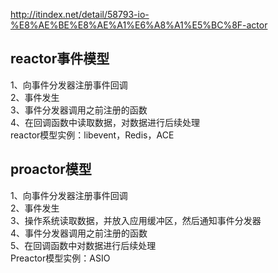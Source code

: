 http://itindex.net/detail/58793-io-%E8%AE%BE%E8%AE%A1%E6%A8%A1%E5%BC%8F-actor  

## reactor事件模型
1、向事件分发器注册事件回调  
2、事件发生  
3、事件分发器调用之前注册的函数  
4、在回调函数中读取数据，对数据进行后续处理  
reactor模型实例：libevent，Redis，ACE  

## proactor模型
1、向事件分发器注册事件回调  
2、事件发生  
3、操作系统读取数据，并放入应用缓冲区，然后通知事件分发器  
4、事件分发器调用之前注册的函数  
5、在回调函数中对数据进行后续处理  
Preactor模型实例：ASIO  
